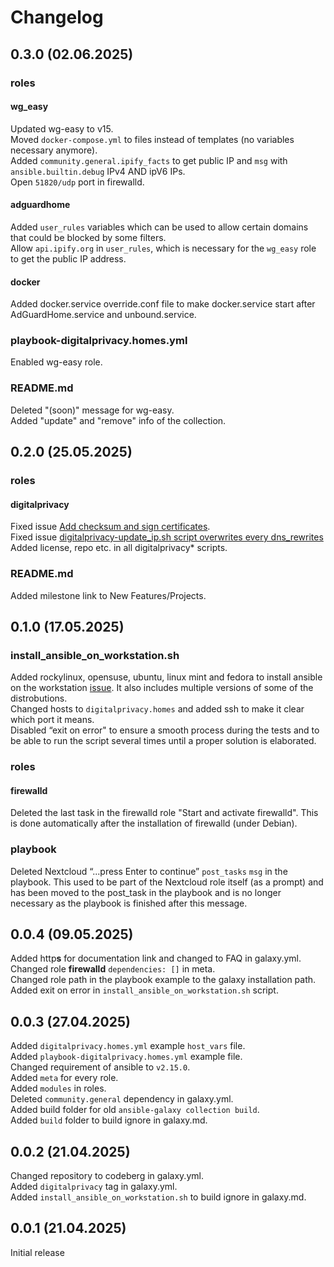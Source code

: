 # Changelog

## 0.3.0 (02.06.2025)
### roles
#### wg_easy
Updated wg-easy to v15.  
Moved `docker-compose.yml` to files instead of templates (no variables necessary anymore).  
Added `community.general.ipify_facts` to get public IP and `msg` with `ansible.builtin.debug` IPv4 AND ipV6 IPs.  
Open `51820/udp` port in firewalld.  
#### adguardhome
Added `user_rules` variables which can be used to allow certain domains that could be blocked by some filters.  
Allow `api.ipify.org` in `user_rules`, which is necessary for the `wg_easy` role to get the public IP address.  
#### docker
Added docker.service override.conf file to make docker.service start after AdGuardHome.service and unbound.service.  
### playbook-digitalprivacy.homes.yml
Enabled wg-easy role.  
### README.md
Deleted "(soon)" message for wg-easy.  
Added "update" and "remove" info of the collection.  

## 0.2.0 (25.05.2025)
### roles
#### digitalprivacy
Fixed issue [Add checksum and sign certificates](https://codeberg.org/digitalprivacy-homes/ansible-server/issues/6).  
Fixed issue [digitalprivacy-update_ip.sh script overwrites every dns_rewrites](https://codeberg.org/digitalprivacy-homes/ansible-server/issues/1)  
Added license, repo etc. in all digitalprivacy* scripts.  
### README.md
Added milestone link to New Features/Projects.

## 0.1.0 (17.05.2025)
### install_ansible_on_workstation.sh
Added rockylinux, opensuse, ubuntu, linux mint and fedora to install ansible on the workstation [issue](https://codeberg.org/digitalprivacy-homes/ansible-server/issues/3). It also includes multiple versions of some of the distrobutions.  
Changed hosts to `digitalprivacy.homes` and added ssh to make it clear which port it means.  
Disabled “exit on error" to ensure a smooth process during the tests and to be able to run the script several times until a proper solution is elaborated.
### roles
#### firewalld
Deleted the last task in the firewalld role "Start and activate firewalld". This is done automatically after the installation of firewalld (under Debian).  
### playbook
Deleted Nextcloud “...press Enter to continue” `post_tasks` `msg` in the playbook. This used to be part of the Nextcloud role itself (as a prompt) and has been moved to the post_task in the playbook and is no longer necessary as the playbook is finished after this message.   

## 0.0.4 (09.05.2025)
Added http**s** for documentation link and changed to FAQ in galaxy.yml.  
Changed role **firewalld** `dependencies: []` in meta.  
Changed role path in the playbook example to the galaxy installation path.  
Added exit on error in `install_ansible_on_workstation.sh` script.

## 0.0.3 (27.04.2025)
Added `digitalprivacy.homes.yml` example `host_vars` file.  
Added `playbook-digitalprivacy.homes.yml` example file.  
Changed requirement of ansible to `v2.15.0`.  
Added `meta` for every role.  
Added `modules` in roles.  
Deleted `community.general` dependency in galaxy.yml.  
Added build folder for old `ansible-galaxy collection build`.  
Added `build` folder to build ignore in galaxy.md.

## 0.0.2 (21.04.2025)
Changed repository to codeberg in galaxy.yml.  
Added `digitalprivacy` tag in galaxy.yml.  
Added `install_ansible_on_workstation.sh` to build ignore in galaxy.md.

## 0.0.1 (21.04.2025)
Initial release